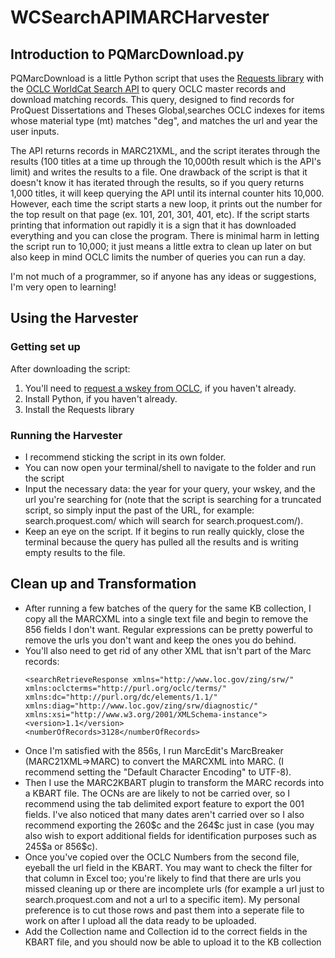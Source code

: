 # WCSearchAPIMARCHarvester
<h2>Introduction to PQMarcDownload.py</h2>
PQMarcDownload is a little Python script that uses the <a href= "http://docs.python-requests.org/en/master/">Requests library</a> with the <a href="https://www.oclc.org/developer/develop/web-services/worldcat-search-api.en.html">OCLC WorldCat Search API</a> to query OCLC master records and download matching records. This query, designed to find records for ProQuest Dissertations and Theses Global,searches OCLC indexes for items whose material type (mt) matches "deg", and matches the url and year the user inputs.

The API returns records in MARC21XML, and the script iterates through the results (100 titles at a time up through the 10,000th result which is the API's limit) and writes the results to a file. One drawback of the script is that it doesn't know it has iterated through the results, so if you query returns 1,000 titles, it will keep querying the API until its internal counter hits 10,000. However, each time the script starts a new loop, it prints out the number for the top result on that page (ex. 101, 201, 301, 401, etc). If the script starts printing that information out rapidly it is a sign that it has downloaded everything and you can close the program. There is minimal harm in letting the script run to 10,000; it just means a little extra to clean up later on but also keep in mind OCLC limits the number of queries you can run a day.

I'm not much of a programmer, so if anyone has any ideas or suggestions, I'm very open to learning!

<h2>Using the Harvester</h2>

<h3>Getting set up</h3>
After downloading the script:
<ol>
  <li>You'll need to <a href="https://platform.worldcat.org/wskey/">request a wskey from OCLC</a>, if you haven't already.</li>
  <li>Install Python, if you haven't already.</li>
  <li>Install the Requests library</li>
</ol>

<h3>Running the Harvester</h3>
<ul>
  <li>I recommend sticking the script in its own folder.</li>
  <li>You can now open your terminal/shell to navigate to the folder and run the script</li>
  <li>Input the necessary data: the year for your query, your wskey, and the url you're searching for (note that the script is searching for a truncated script, so simply input the past of the URL, for example: search.proquest.com/ which will search for search.proquest.com/).</li>
  <li>Keep an eye on the script. If it begins to run really quickly, close the terminal because the query has pulled all the results and is writing empty results to the file.</li>
</ul>

<h2>Clean up and Transformation</h2>
<ul>
  <li>After running a few batches of the query for the same KB collection, I copy all the MARCXML into a single text file and begin to remove the 856 fields I don't want. Regular expressions can be pretty powerful to remove the urls you don't want and keep the ones you do behind.</li>
  <li>You'll also need to get rid of any other XML that isn't part of the Marc records:</li>
  
  ```
<searchRetrieveResponse xmlns="http://www.loc.gov/zing/srw/" xmlns:oclcterms="http://purl.org/oclc/terms/"                      xmlns:dc="http://purl.org/dc/elements/1.1/" xmlns:diag="http://www.loc.gov/zing/srw/diagnostic/"              xmlns:xsi="http://www.w3.org/2001/XMLSchema-instance">
<version>1.1</version>
<numberOfRecords>3128</numberOfRecords>
 ```
 
  <li>Once I'm satisfied with the 856s, I run MarcEdit's MarcBreaker (MARC21XML=>MARC) to convert the MARCXML into MARC. (I recommend setting the "Default Character Encoding" to UTF-8).</li>
  <li>Then I use the MARC2KBART plugin to transform the MARC records into a KBART file. The OCNs are are likely to not be carried over, so I recommend using the tab delimited export feature to export the 001 fields. I've also noticed that many dates aren't carried over so I also recommend exporting the 260$c and the 264$c just in case (you may also wish to export additional fields for identification purposes such as 245$a or 856$c).</li>
  <li>Once you've copied over the OCLC Numbers from the second file, eyeball the url field in the KBART. You may want to check the filter for that column in Excel too; you're likely to find that there are urls you missed cleaning up or there are incomplete urls (for example a url just to search.proquest.com and not a url to a specific item). My personal preference is to cut those rows and past them into a seperate file to work on after I upload all the data ready to be uploaded.</li>
  <li>Add the Collection name and Collection id to the correct fields in the KBART file, and you should now be able to upload it to the KB collection</li>
 </ul>
